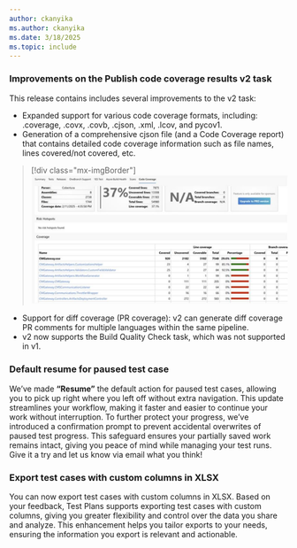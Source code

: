 ```yaml
---
author: ckanyika
ms.author: ckanyika
ms.date: 3/18/2025
ms.topic: include
---
```


### Improvements on the Publish code coverage results v2 task

This release contains includes several improvements to the v2 task:
* Expanded support for various code coverage formats, including: .coverage, .covx, .covb, .cjson, .xml, .lcov, and pycov1.
* Generation of a comprehensive cjson file (and a Code Coverage report) that contains detailed code coverage information such as file names, lines covered/not covered, etc.

> [!div class="mx-imgBorder"]
> [![Screenshot of code coverage.](../../media/253-testplans-01.png "Screenshot of code coverage")](../../media/253-testplans-01.png#lightbox)

* Support for diff coverage (PR coverage): v2 can generate diff coverage PR comments for multiple languages within the same pipeline.
* v2 now supports the Build Quality Check task, which was not supported in v1.

### Default resume for paused test case

We’ve made **“Resume”** the default action for paused test cases, allowing you to pick up right where you left off without extra navigation. This update streamlines your workflow, making it faster and easier to continue your work without interruption. To further protect your progress, we’ve introduced a confirmation prompt to prevent accidental overwrites of paused test progress. This safeguard ensures your partially saved work remains intact, giving you peace of mind while managing your test runs. Give it a try and let us know via email what you think!

### Export test cases with custom columns in XLSX

You can now export test cases with custom columns in XLSX. Based on your feedback, Test Plans supports exporting test cases with custom columns, giving you greater flexibility and control over the data you share and analyze. This enhancement helps you tailor exports to your needs, ensuring the information you export is relevant and actionable.